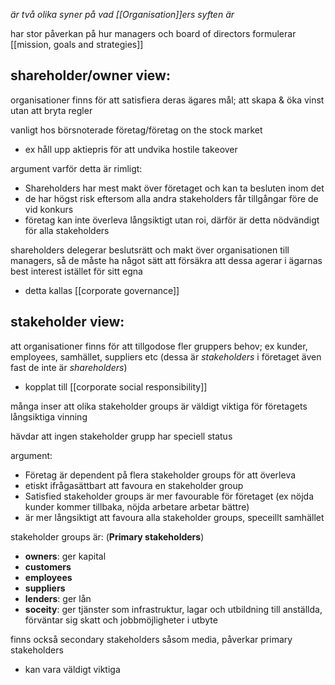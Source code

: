 *är två olika syner på vad [[Organisation]]ers syften är*

har stor påverkan på hur managers och board of directors formulerar [[mission, goals and strategies]]

## **shareholder/owner view**: 
organisationer finns för att satisfiera deras ägares mål; att skapa & öka vinst utan att bryta regler

vanligt hos börsnoterade företag/företag on the stock market
- ex håll upp aktiepris för att undvika hostile takeover

argument varför detta är rimligt:
- Shareholders har mest makt över företaget och kan ta besluten inom det
- de har högst risk eftersom alla andra stakeholders får tillgångar före de vid konkurs
- företag kan inte överleva långsiktigt utan roi, därför är detta nödvändigt för alla stakeholders

shareholders delegerar beslutsrätt och makt över organisationen till managers, så de måste ha något sätt att försäkra att dessa agerar i ägarnas best interest istället för sitt egna
- detta kallas [[corporate governance]]

## **stakeholder view:** 
att organisationer finns för att tillgodose fler gruppers behov; ex kunder, employees, samhället, suppliers etc (dessa är *stakeholders* i företaget även fast de inte är  *shareholders*)
- kopplat till [[corporate social responsibility]]

många inser att olika stakeholder groups är väldigt viktiga för företagets långsiktiga vinning

hävdar att ingen stakeholder grupp har speciell status

argument:
- Företag är dependent på flera stakeholder groups för att överleva
- etiskt ifrågasättbart att favoura en stakeholder group
- Satisfied stakeholder groups är mer favourable för företaget (ex nöjda kunder kommer tillbaka, nöjda arbetare arbetar bättre)
- är mer långsiktigt att favoura alla stakeholder groups, speceillt samhället

stakeholder groups är: (**Primary stakeholders**)
- **owners**: ger kapital
- **customers**
- **employees**
- **suppliers**
- **lenders**: ger lån
- **soceity**: ger tjänster som infrastruktur, lagar och utbildning till anställda, förväntar sig skatt och jobbmöjligheter i utbyte

finns också secondary stakeholders såsom media, påverkar primary stakeholders
- kan vara väldigt viktiga